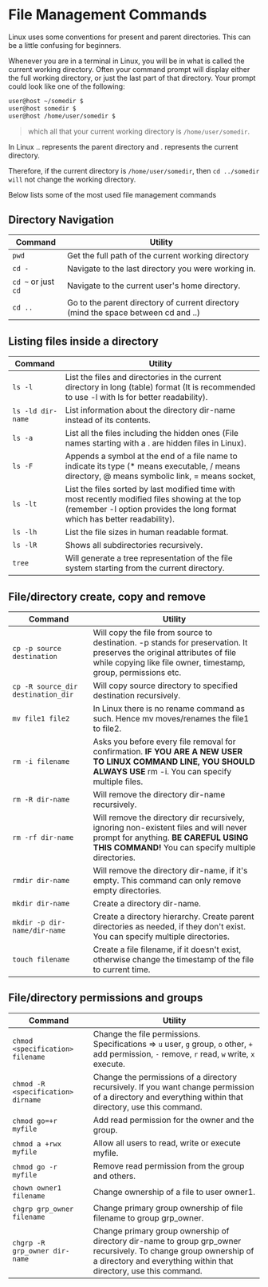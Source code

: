 # File Management Commands

Linux uses some conventions for present and parent directories. This can be a
little confusing for beginners.

Whenever you are in a terminal in Linux, you will be in what is called the
current working directory. Often your command prompt will display either the
full working directory, or just the last part of that directory. Your prompt
could look like one of the following:

```sh
user@host ~/somedir $
user@host somedir $
user@host /home/user/somedir $
```

> which all that your current working directory is `/home/user/somedir`.

In Linux .. represents the parent directory and . represents the current
directory.

Therefore, if the current directory is `/home/user/somedir`, then
`cd ../somedir will` not change the working directory.

Below lists some of the most used file management commands

## Directory Navigation

| Command             | Utility                |
| ------------------- | ---------------------- |
| `pwd`               | Get the full path of the current working directory  |
| `cd -`              | Navigate to the last directory you were working in. |
| `cd ~` or just `cd` | Navigate to the current user's home directory. |
| `cd ..`             | Go to the parent directory of current directory (mind the space between cd and ..) |

## Listing files inside a directory

| Command           | Utility |
| ----------------- | ------- |
| `ls -l`           | List the files and directories in the current directory in long (table) format (It is recommended to use -l with ls for better readability). |
| `ls -ld dir-name` | List information about the directory dir-name instead of its contents. |
| `ls -a`  | List all the files including the hidden ones (File names starting with a . are hidden files in Linux). |
| `ls -F`  | Appends a symbol at the end of a file name to indicate its type (* means executable, / means directory, @ means symbolic link, = means socket, | means named pipe, > means door). |
| `ls -lt` | List the files sorted by last modified time with most recently modified files showing at the top (remember -l option provides the long format which has better readability). |
| `ls -lh` | List the file sizes in human readable format. |
| `ls -lR` | Shows all subdirectories recursively. |
| `tree`   | Will generate a tree representation of the file system starting from the current directory. |

## File/directory create, copy and remove

| Command | Utility |
| ------- | ------- |
| `cp -p source destination` | Will copy the file from source to destination. -p stands for preservation. It preserves the original attributes of file while copying like file owner, timestamp, group, permissions etc. |
| `cp -R source_dir destination_dir` | Will copy source directory to specified destination recursively. |
| `mv file1 file2` | In Linux there is no rename command as such. Hence mv moves/renames the file1 to file2. |
| `rm -i filename` | Asks you before every file removal for confirmation. **IF YOU ARE A NEW USER TO LINUX COMMAND LINE, YOU SHOULD ALWAYS USE** rm -i. You can specify multiple files. |
| `rm -R dir-name` | Will remove the directory dir-name recursively. |
| `rm -rf dir-name` | Will remove the directory dir recursively, ignoring non-existent files and will never prompt for anything. **BE CAREFUL USING THIS COMMAND!** You can specify multiple directories. |
| `rmdir dir-name` | Will remove the directory dir-name, if it's empty. This command can only remove empty directories. |
| `mkdir dir-name` | Create a directory dir-name. |
| `mkdir -p dir-name/dir-name` | Create a directory hierarchy. Create parent directories as needed, if they don't exist. You can specify multiple directories. |
| `touch filename` | Create a file filename, if it doesn't exist, otherwise change the timestamp of the file to current time. |

## File/directory permissions and groups

| Command | Utility |
| ------- | ------- |
| `chmod <specification> filename` | Change the file permissions. Specifications => `u` user, `g` group, `o` other, `+` add permission, `-` remove, `r` read, `w` write, `x` execute. |
| `chmod -R <specification> dirname` | Change the permissions of a directory recursively. If you want change permission of a directory and everything within that directory, use this command. |
| `chmod go=+r myfile` | Add read permission for the owner and the group. |
| `chmod a +rwx myfile` | Allow all users to read, write or execute myfile. |
| `chmod go -r myfile` | Remove read permission from the group and others. |
| `chown owner1 filename` | Change ownership of a file to user owner1. |
| `chgrp grp_owner filename` | Change primary group ownership of file filename to group grp_owner. |
| `chgrp -R grp_owner dir-name` | Change primary group ownership of directory dir-name to group grp_owner recursively. To change group ownership of a directory and everything within that directory, use this command. |
